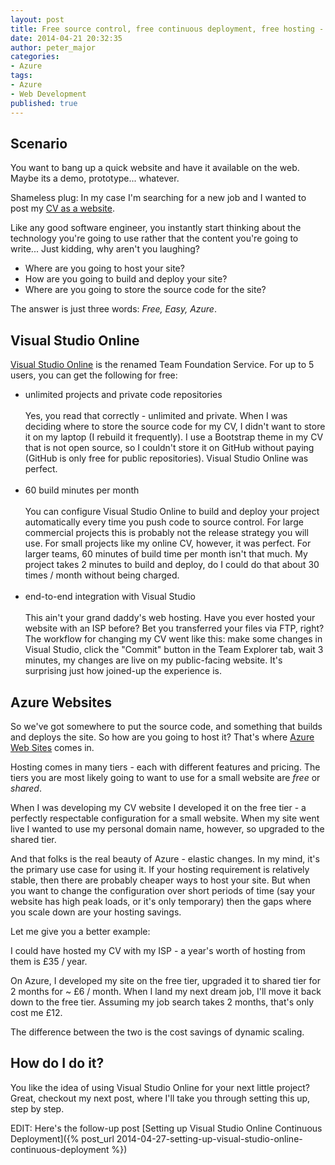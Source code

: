```yaml
---
layout: post
title: Free source control, free continuous deployment, free hosting - oh my!
date: 2014-04-21 20:32:35
author: peter_major
categories:
- Azure
tags:
- Azure
- Web Development
published: true
---
```

## Scenario

You want to bang up a quick website and have it available on the web. Maybe its a demo, prototype... whatever.

Shameless plug: In my case I'm searching for a new job and I wanted to post my [CV as a website](http://cv.petermajor.co.uk).

Like any good software engineer, you instantly start thinking about the technology you're going to use rather that the content you're going to write... Just kidding, why aren't you laughing?

* Where are you going to host your site?
* How are you going to build and deploy your site?
* Where are you going to store the source code for the site?

The answer is just three words: _Free, Easy, Azure_.

<!--more-->

## Visual Studio Online

[Visual Studio Online](http://www.visualstudio.com/en-us/products/visual-studio-online-overview-vs.aspx) is the renamed Team Foundation Service. For up to 5 users, you can get the following for free:

* unlimited projects and private code repositories<br /><br />
Yes, you read that correctly - unlimited and private. When I was deciding where to store the source code for my CV, I didn't want to store it on my laptop (I rebuild it frequently). I use a Bootstrap theme in my CV that is not open source, so I couldn't store it on GitHub without paying (GitHub is only free for public repositories). Visual Studio Online was perfect.<br /><br />
* 60 build minutes per month<br /><br />
You can configure Visual Studio Online to build and deploy your project automatically every time you push code to source control. For large commercial projects this is probably not the release strategy you will use. For small projects like my online CV, however, it was perfect. For larger teams, 60 minutes of build time per month isn't that much. My project takes 2 minutes to build and deploy, do I could do that about 30 times / month without being charged.<br /><br />
* end-to-end integration with Visual Studio<br /><br />
This ain't your grand daddy's web hosting. Have you ever hosted your website with an ISP before? Bet you transferred your files via FTP, right? The workflow for changing my CV went like this: make some changes in Visual Studio, click the "Commit" button in the Team Explorer tab, wait 3 minutes, my changes are live on my public-facing website. It's surprising&nbsp;just how joined-up the experience is.

## Azure Websites

So we've got somewhere to put the source code, and something that builds and deploys the site. So how are you going to host it? That's where [Azure Web Sites](http://azure.microsoft.com/en-us/services/web-sites) comes in.

Hosting comes in many tiers - each with different features and pricing. The tiers you are most likely going to want to use for a small website are _free_ or _shared_.

When I was developing my CV website I developed it on the free tier - a perfectly respectable configuration for a small website. When my site went live I wanted to use my personal domain name, however, so upgraded to the shared tier.

And that folks is the real beauty of Azure - elastic changes. In my mind, it's the primary use case for using it. If your hosting requirement is relatively stable, then there are probably cheaper ways to host your site. But when you want to change the configuration over short periods of time (say your website has high peak loads, or it's only temporary) then the gaps where you scale down are your hosting savings.

Let me give you a better example:

I could have hosted my CV with my ISP - a year's worth of hosting from them is £35 / year.

On Azure, I developed my site on the free tier, upgraded it to shared tier for 2 months for ~ £6 / month. When I land my next dream job, I'll move it back down to the free tier. Assuming my job search takes 2 months, that's only cost me £12.

The difference between the two is the cost savings of dynamic scaling.

## How do I do it?

You like the idea of using Visual Studio Online for your next little project? Great, checkout my next post, where I'll take you through setting this up, step by step.

EDIT: Here's the follow-up post [Setting up Visual Studio Online Continuous Deployment]({% post_url 2014-04-27-setting-up-visual-studio-online-continuous-deployment %})
